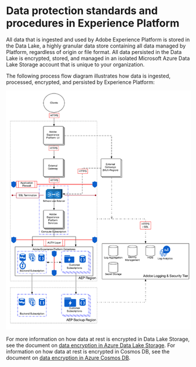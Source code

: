 # Data protection standards and procedures in Experience Platform

All data that is ingested and used by Adobe Experience Platform is stored in the Data Lake, a highly granular data store containing all data managed by Platform, regardless of origin or file format. All data persisted in the Data Lake is encrypted, stored, and managed in an isolated Microsoft Azure Data Lake Storage account that is unique to your organization.

The following process flow diagram illustrates how data is ingested, processed, encrypted, and persisted by Experience Platform:

![](images/platform-data-protection-flow.png)

For more information on how data at rest is encrypted in Data Lake Storage, see the document on [data encryption in Azure Data Lake Storage](https://docs.microsoft.com/en-us/azure/data-lake-store/data-lake-store-encryption). For information on how data at rest is encrypted in Cosmos DB, see the document on [data encryption in Azure Cosmos DB](https://docs.microsoft.com/en-us/azure/cosmos-db/database-encryption-at-rest).